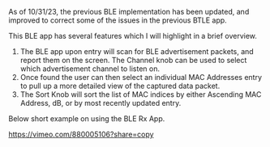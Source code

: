 As of 10/31/23, the previous BLE implementation has been updated, and improved to correct some of the issues in the previous BTLE app.

This BLE app has several features which I will highlight in a brief overview.

1. The BLE app upon entry will scan for BLE advertisement packets, and report them on the screen. The Channel knob can be used to select which advertisement channel to listen on.
2. Once found the user can then select an individual MAC Addresses entry to pull up a more detailed view of the captured data packet.
3. The Sort Knob will sort the list of MAC indices by either Ascending MAC Address, dB, or by most recently updated entry.

Below short example on using the BLE Rx App.

https://vimeo.com/880005106?share=copy